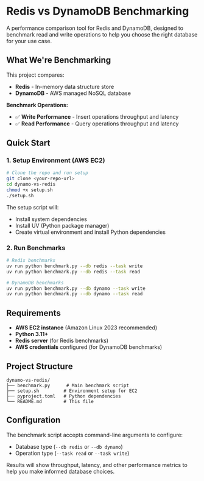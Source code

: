 # Redis vs DynamoDB Benchmarking

A performance comparison tool for Redis and DynamoDB, designed to benchmark read and write operations to help you choose the right database for your use case.

## What We're Benchmarking

This project compares:
- **Redis** - In-memory data structure store
- **DynamoDB** - AWS managed NoSQL database

**Benchmark Operations:**
- ✅ **Write Performance** - Insert operations throughput and latency
- ✅ **Read Performance** - Query operations throughput and latency

## Quick Start

### 1. Setup Environment (AWS EC2)

```bash
# Clone the repo and run setup
git clone <your-repo-url>
cd dynamo-vs-redis
chmod +x setup.sh
./setup.sh
```

The setup script will:
- Install system dependencies
- Install UV (Python package manager)
- Create virtual environment and install Python dependencies

### 2. Run Benchmarks

```bash
# Redis benchmarks
uv run python benchmark.py --db redis --task write
uv run python benchmark.py --db redis --task read

# DynamoDB benchmarks  
uv run python benchmark.py --db dynamo --task write
uv run python benchmark.py --db dynamo --task read
```

## Requirements

- **AWS EC2 instance** (Amazon Linux 2023 recommended)
- **Python 3.11+**
- **Redis server** (for Redis benchmarks)
- **AWS credentials** configured (for DynamoDB benchmarks)

## Project Structure

```
dynamo-vs-redis/
├── benchmark.py      # Main benchmark script
├── setup.sh         # Environment setup for EC2
├── pyproject.toml   # Python dependencies
└── README.md        # This file
```

## Configuration

The benchmark script accepts command-line arguments to configure:
- Database type (`--db redis` or `--db dynamo`)
- Operation type (`--task read` or `--task write`)

Results will show throughput, latency, and other performance metrics to help you make informed database choices. 